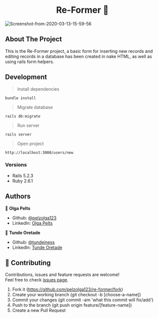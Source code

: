 
<h1 align="center">Re-Former 👋</h1>

<img src="https://i.ibb.co/Y7QVT4X/Screenshot-from-2020-03-13-15-59-56.png" alt="Screenshot-from-2020-03-13-15-59-56" border="0">

## About The Project

This is the Re-Former project, a basic form for inserting new records and editing records in a database has been created in nake HTML, as well as using rails form helpers.

## Development

> Install dependencies
```
bundle install
```
> Migrate database
```
rails db:migrate
```
> Run server
```
rails server

```
> Open project
```
http://localhost:3000/users/new
```

### Versions

* Rails 5.2.3
* Ruby 2.6.1

## Authors

👤 **Olga Pelts**
   - Github: [@pelzolga123](https://github.com/pelzolga123)
   - LinkedIn: [Olga Pelts](https://www.linkedin.com/in/olga-pelts/)

👤 **Tunde Oretade**
   - Github: [@tundeiness](https://github.com/tundeiness)
   - LinkedIn: [Tunde Oretade](https://www.linkedin.com/in/tundeoretade/)


## 🤝 Contributing

Contributions, issues and feature requests are welcome!<br />Feel free to check [issues page](https://github.com/pelzolga123/re-former/issues).

1. Fork it (https://github.com/pelzolga123/re-former/fork)
2. Create your working branch (git checkout -b [choose-a-name])
3. Commit your changes (git commit -am 'what this commit will fix/add')
4. Push to the branch (git push origin feature/[feature-name])
5. Create a new Pull Request
